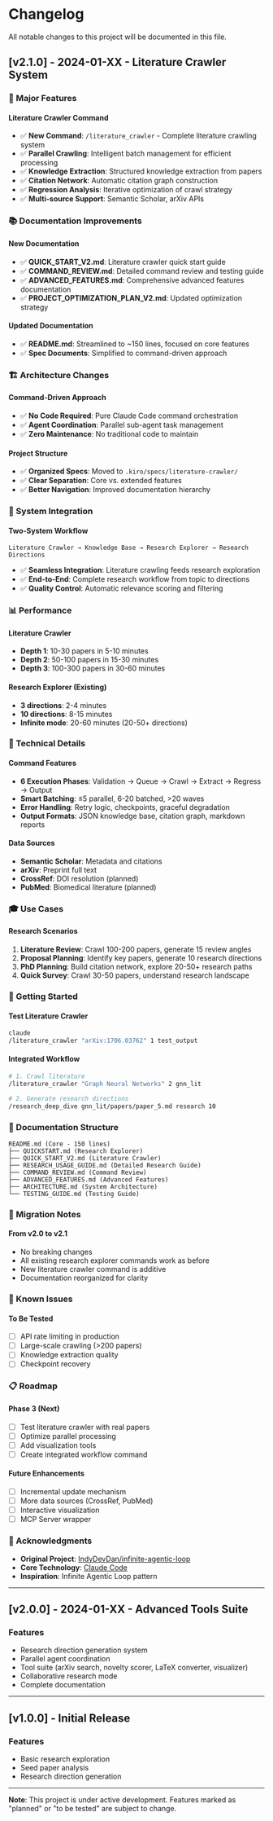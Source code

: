 # Changelog

All notable changes to this project will be documented in this file.

## [v2.1.0] - 2024-01-XX - Literature Crawler System

### 🎉 Major Features

#### Literature Crawler Command
- ✅ **New Command**: `/literature_crawler` - Complete literature crawling system
- ✅ **Parallel Crawling**: Intelligent batch management for efficient processing
- ✅ **Knowledge Extraction**: Structured knowledge extraction from papers
- ✅ **Citation Network**: Automatic citation graph construction
- ✅ **Regression Analysis**: Iterative optimization of crawl strategy
- ✅ **Multi-source Support**: Semantic Scholar, arXiv APIs

### 📚 Documentation Improvements

#### New Documentation
- ✅ **QUICK_START_V2.md**: Literature crawler quick start guide
- ✅ **COMMAND_REVIEW.md**: Detailed command review and testing guide
- ✅ **ADVANCED_FEATURES.md**: Comprehensive advanced features documentation
- ✅ **PROJECT_OPTIMIZATION_PLAN_V2.md**: Updated optimization strategy

#### Updated Documentation
- ✅ **README.md**: Streamlined to ~150 lines, focused on core features
- ✅ **Spec Documents**: Simplified to command-driven approach

### 🏗️ Architecture Changes

#### Command-Driven Approach
- ✅ **No Code Required**: Pure Claude Code command orchestration
- ✅ **Agent Coordination**: Parallel sub-agent task management
- ✅ **Zero Maintenance**: No traditional code to maintain

#### Project Structure
- ✅ **Organized Specs**: Moved to `.kiro/specs/literature-crawler/`
- ✅ **Clear Separation**: Core vs. extended features
- ✅ **Better Navigation**: Improved documentation hierarchy

### 🎯 System Integration

#### Two-System Workflow
```
Literature Crawler → Knowledge Base → Research Explorer → Research Directions
```

- ✅ **Seamless Integration**: Literature crawling feeds research exploration
- ✅ **End-to-End**: Complete research workflow from topic to directions
- ✅ **Quality Control**: Automatic relevance scoring and filtering

### 📊 Performance

#### Literature Crawler
- **Depth 1**: 10-30 papers in 5-10 minutes
- **Depth 2**: 50-100 papers in 15-30 minutes
- **Depth 3**: 100-300 papers in 30-60 minutes

#### Research Explorer (Existing)
- **3 directions**: 2-4 minutes
- **10 directions**: 8-15 minutes
- **Infinite mode**: 20-60 minutes (20-50+ directions)

### 🔧 Technical Details

#### Command Features
- **6 Execution Phases**: Validation → Queue → Crawl → Extract → Regress → Output
- **Smart Batching**: ≤5 parallel, 6-20 batched, >20 waves
- **Error Handling**: Retry logic, checkpoints, graceful degradation
- **Output Formats**: JSON knowledge base, citation graph, markdown reports

#### Data Sources
- **Semantic Scholar**: Metadata and citations
- **arXiv**: Preprint full text
- **CrossRef**: DOI resolution (planned)
- **PubMed**: Biomedical literature (planned)

### 🎓 Use Cases

#### Research Scenarios
1. **Literature Review**: Crawl 100-200 papers, generate 15 review angles
2. **Proposal Planning**: Identify key papers, generate 10 research directions
3. **PhD Planning**: Build citation network, explore 20-50+ research paths
4. **Quick Survey**: Crawl 30-50 papers, understand research landscape

### 🚀 Getting Started

#### Test Literature Crawler
```bash
claude
/literature_crawler "arXiv:1706.03762" 1 test_output
```

#### Integrated Workflow
```bash
# 1. Crawl literature
/literature_crawler "Graph Neural Networks" 2 gnn_lit

# 2. Generate research directions
/research_deep_dive gnn_lit/papers/paper_5.md research 10
```

### 📝 Documentation Structure

```
README.md (Core - 150 lines)
├── QUICKSTART.md (Research Explorer)
├── QUICK_START_V2.md (Literature Crawler)
├── RESEARCH_USAGE_GUIDE.md (Detailed Research Guide)
├── COMMAND_REVIEW.md (Command Review)
├── ADVANCED_FEATURES.md (Advanced Features)
├── ARCHITECTURE.md (System Architecture)
└── TESTING_GUIDE.md (Testing Guide)
```

### 🔄 Migration Notes

#### From v2.0 to v2.1
- No breaking changes
- All existing research explorer commands work as before
- New literature crawler command is additive
- Documentation reorganized for clarity

### 🐛 Known Issues

#### To Be Tested
- [ ] API rate limiting in production
- [ ] Large-scale crawling (>200 papers)
- [ ] Knowledge extraction quality
- [ ] Checkpoint recovery

### 📋 Roadmap

#### Phase 3 (Next)
- [ ] Test literature crawler with real papers
- [ ] Optimize parallel processing
- [ ] Add visualization tools
- [ ] Create integrated workflow command

#### Future Enhancements
- [ ] Incremental update mechanism
- [ ] More data sources (CrossRef, PubMed)
- [ ] Interactive visualization
- [ ] MCP Server wrapper

### 🙏 Acknowledgments

- **Original Project**: [IndyDevDan/infinite-agentic-loop](https://github.com/IndyDevDan/infinite-agentic-loop)
- **Core Technology**: [Claude Code](https://docs.anthropic.com/claude-code)
- **Inspiration**: Infinite Agentic Loop pattern

---

## [v2.0.0] - 2024-01-XX - Advanced Tools Suite

### Features
- Research direction generation system
- Parallel agent coordination
- Tool suite (arXiv search, novelty scorer, LaTeX converter, visualizer)
- Collaborative research mode
- Complete documentation

---

## [v1.0.0] - Initial Release

### Features
- Basic research exploration
- Seed paper analysis
- Research direction generation

---

**Note**: This project is under active development. Features marked as "planned" or "to be tested" are subject to change.
